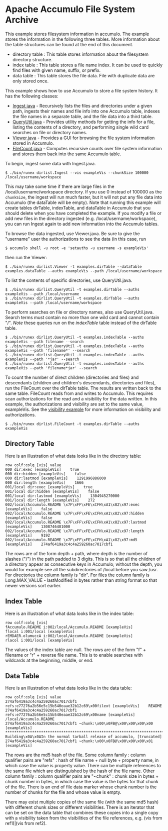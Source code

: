 <!--
Licensed to the Apache Software Foundation (ASF) under one or more
contributor license agreements.  See the NOTICE file distributed with
this work for additional information regarding copyright ownership.
The ASF licenses this file to You under the Apache License, Version 2.0
(the "License"); you may not use this file except in compliance with
the License.  You may obtain a copy of the License at

    http://www.apache.org/licenses/LICENSE-2.0

Unless required by applicable law or agreed to in writing, software
distributed under the License is distributed on an "AS IS" BASIS,
WITHOUT WARRANTIES OR CONDITIONS OF ANY KIND, either express or implied.
See the License for the specific language governing permissions and
limitations under the License.
-->
# Apache Accumulo File System Archive

This example stores filesystem information in accumulo. The example stores the information in the following three tables. More information about the table structures can be found at the end of this document.

 * directory table : This table stores information about the filesystem directory structure.
 * index table     : This table stores a file name index. It can be used to quickly find files with given name, suffix, or prefix.
 * data table      : This table stores the file data. File with duplicate data are only stored once.

This example shows how to use Accumulo to store a file system history. It has the following classes:

 * [Ingest.java] - Recursively lists the files and directories under a given path, ingests their names and file info into one Accumulo table, indexes the file names in a separate table, and the file data into a third table.
 * [QueryUtil.java] - Provides utility methods for getting the info for a file, listing the contents of a directory, and performing single wild card searches on file or directory names.
 * [Viewer.java] - Provides a GUI for browsing the file system information stored in Accumulo.
 * [FileCount.java] - Computes recursive counts over file system information and stores them back into the same Accumulo table.

To begin, ingest some data with Ingest.java.

    $ ./bin/runex dirlist.Ingest --vis exampleVis --chunkSize 100000 /local/username/workspace

This may take some time if there are large files in the /local/username/workspace directory. If you use 0 instead of 100000 as the `chunkSize`, the ingest will run much faster, but it will not put any file data into Accumulo (the dataTable will be empty).
Note that running this example will create tables dirTable, indexTable, and dataTable in Accumulo that you should delete when you have completed the example.
If you modify a file or add new files in the directory ingested (e.g. /local/username/workspace), you can run Ingest again to add new information into the Accumulo tables.

To browse the data ingested, use Viewer.java. Be sure to give the "username" user the authorizations to see the data (in this case, run

    $ accumulo shell -u root -e 'setauths -u username -s exampleVis'

then run the Viewer:

    $ ./bin/runex dirlist.Viewer -t examples.dirTable --dataTable examples.dataTable --auths exampleVis --path /local/username/workspace

To list the contents of specific directories, use QueryUtil.java.

    $ ./bin/runex dirlist.QueryUtil -t examples.dirTable --auths exampleVis --path /local/username
    $ ./bin/runex dirlist.QueryUtil -t examples.dirTable --auths exampleVis --path /local/username/workspace

To perform searches on file or directory names, also use QueryUtil.java. Search terms must contain no more than one wild card and cannot contain "/".
*Note* these queries run on the _indexTable_ table instead of the dirTable table.

    $ ./bin/runex dirlist.QueryUtil -t examples.indexTable --auths exampleVis --path filename --search
    $ ./bin/runex dirlist.QueryUtil -t examples.indexTable --auths exampleVis --path 'filename*' --search
    $ ./bin/runex dirlist.QueryUtil -t examples.indexTable --auths exampleVis --path '*jar' --search
    $ ./bin/runex dirlist.QueryUtil -t examples.indexTable --auths exampleVis --path 'filename*jar' --search

To count the number of direct children (directories and files) and descendants (children and children's descendants, directories and files), run the FileCount over the dirTable table.
The results are written back to the same table. FileCount reads from and writes to Accumulo. This requires scan authorizations for the read and a visibility for the data written.
In this example, the authorizations and visibility are set to the same value, exampleVis. See the [visibility example][vis] for more information on visibility and authorizations.

    $ ./bin/runex dirlist.FileCount -t examples.dirTable --auths exampleVis

## Directory Table

Here is an illustration of what data looks like in the directory table:

    row colf:colq [vis]	value
    000 dir:exec [exampleVis]    true
    000 dir:hidden [exampleVis]    false
    000 dir:lastmod [exampleVis]    1291996886000
    000 dir:length [exampleVis]    1666
    001/local dir:exec [exampleVis]    true
    001/local dir:hidden [exampleVis]    false
    001/local dir:lastmod [exampleVis]    1304945270000
    001/local dir:length [exampleVis]    272
    002/local/Accumulo.README \x7F\xFF\xFE\xCFH\xA1\x82\x97:exec [exampleVis]    false
    002/local/Accumulo.README \x7F\xFF\xFE\xCFH\xA1\x82\x97:hidden [exampleVis]    false
    002/local/Accumulo.README \x7F\xFF\xFE\xCFH\xA1\x82\x97:lastmod [exampleVis]    1308746481000
    002/local/Accumulo.README \x7F\xFF\xFE\xCFH\xA1\x82\x97:length [exampleVis]    9192
    002/local/Accumulo.README \x7F\xFF\xFE\xCFH\xA1\x82\x97:md5 [exampleVis]    274af6419a3c4c4a259260ac7017cbf1

The rows are of the form depth + path, where depth is the number of slashes ("/") in the path padded to 3 digits. This is so that all the children of a directory appear as consecutive keys in Accumulo; without the depth, you would for example see all the subdirectories of /local before you saw /usr.
For directories the column family is "dir". For files the column family is Long.MAX_VALUE - lastModified in bytes rather than string format so that newer versions sort earlier.

## Index Table

Here is an illustration of what data looks like in the index table:

    row colf:colq [vis]
    fAccumulo.README i:002/local/Accumulo.README [exampleVis]
    flocal i:001/local [exampleVis]
    rEMDAER.olumuccA i:002/local/Accumulo.README [exampleVis]
    rlacol i:001/local [exampleVis]

The values of the index table are null. The rows are of the form "f" + filename or "r" + reverse file name. This is to enable searches with wildcards at the beginning, middle, or end.

## Data Table

Here is an illustration of what data looks like in the data table:

    row colf:colq [vis]	value
    274af6419a3c4c4a259260ac7017cbf1 refs:e77276a2b56e5c15b540eaae32b12c69\x00filext [exampleVis]    README
    274af6419a3c4c4a259260ac7017cbf1 refs:e77276a2b56e5c15b540eaae32b12c69\x00name [exampleVis]    /local/Accumulo.README
    274af6419a3c4c4a259260ac7017cbf1 ~chunk:\x00\x0FB@\x00\x00\x00\x00 [exampleVis]    *******************************************************************************\x0A1. Building\x0A\x0AIn the normal tarball release of accumulo, [truncated]
    274af6419a3c4c4a259260ac7017cbf1 ~chunk:\x00\x0FB@\x00\x00\x00\x01 [exampleVis]

The rows are the md5 hash of the file. Some column family : column qualifier pairs are "refs" : hash of file name + null byte + property name, in which case the value is property value. There can be multiple references to the same file which are distinguished by the hash of the file name.
Other column family : column qualifier pairs are "~chunk" : chunk size in bytes + chunk number in bytes, in which case the value is the bytes for that chunk of the file. There is an end of file data marker whose chunk number is the number of chunks for the file and whose value is empty.

There may exist multiple copies of the same file (with the same md5 hash) with different chunk sizes or different visibilities. There is an iterator that can be set on the data table that combines these copies into a single copy with a visibility taken from the visibilities of the file references, e.g. (vis from ref1)|(vis from ref2).

[vis]: visibility.md
[Ingest.java]: ../src/main/java/org/apache/accumulo/examples/dirlist/Ingest.java
[FileCount.java]: ../src/main/java/org/apache/accumulo/examples/dirlist/FileCount.java
[QueryUtil.java]: ../src/main/java/org/apache/accumulo/examples/dirlist/QueryUtil.java
[Viewer.java]: ../src/main/java/org/apache/accumulo/examples/dirlist/Viewer.java
